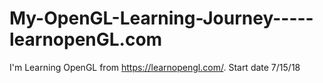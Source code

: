 # My-OpenGL-Learning-Journey-----learnopenGL.com
I'm Learning OpenGL from https://learnopengl.com/. Start date 7/15/18
